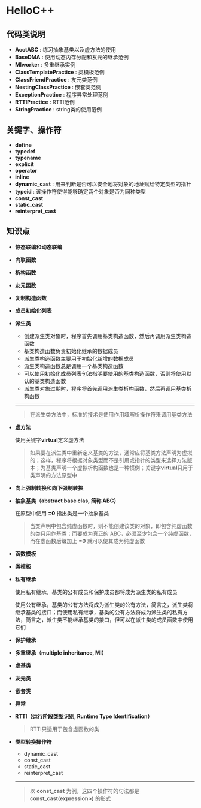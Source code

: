 # HelloC++

## 代码类说明

- **AcctABC**				:	练习抽象基类以及虚方法的使用
- **BaseDMA**				:	使用动态内存分配和友元的继承范例
- **MIworker**				:	多重继承实例
- **ClassTemplatePractice**	:	类模板范例
- **ClassFriendPractice**	:	友元类范例
- **NestingClassPractice**	:	嵌套类范例
- **ExceptionPractice**		:	程序异常处理范例
- **RTTIPractice**			:	RTTI范例
- **StringPractice**		:	string类的使用范例

## 关键字、操作符

- **define**
- **typedef**
- **typename**
- **explicit**
- **operator**
- **inline**
- **dynamic_cast**	:	用来判断是否可以安全地将对象的地址赋给特定类型的指针
- **typeid**		:	该操作符使得能够确定两个对象是否为同种类型
- **const_cast**
- **static_cast**
- **reinterpret_cast**

## 知识点

- **静态联编和动态联编**

- **内联函数**

- **析构函数**

- **友元函数**

- **复制构造函数**

- **成员初始化列表**

- **派生类**

	- 创建派生类对象时，程序首先调用基类构造函数，然后再调用派生类构造函数
	- 基类构造函数负责初始化继承的数据成员
	- 派生类构造函数主要用于初始化新增的数据成员
	- 派生类构造函数总是调用一个基类构造函数
	- 可以使用初始化成员列表句法指明要使用的基类构造函数，否则将使用默认的基类构造函数
	- 派生类对象过期时，程序将首先调用派生类析构函数，然后再调用基类析构函数
	
	---
	
	> 在派生类方法中，标准的技术是使用作用域解析操作符来调用基类方法

- **虚方法**

	使用关键字**virtual**定义虚方法

	> 如果要在派生类中重新定义基类的方法，通常应将基类方法声明为虚拟的；这样，程序将根据对象类型而不是引用或指针的类型来选择方法版本；为基类声明一个虚拟析构函数也是一种惯例；关键字**virtual**只用于类声明的方法原型中

- **向上强制转换和向下强制转换**

- **抽象基类（abstract base clas, 简称 ABC）**

	在原型中使用 **=0** 指出类是一个抽象基类
	
	> 当类声明中包含纯虚函数时，则不能创建该类的对象，即包含纯虚函数的类只用作基类；而要成为真正的 ABC，必须至少包含一个纯虚函数，而在虚函数后缀加上 **=0** 就可以使其成为纯虚函数

- **函数模板**

- **类模板**

- **私有继承**

	使用私有继承，基类的公有成员和保护成员都将成为派生类的私有成员
	
	使用公有继承，基类的公有方法将成为派生类的公有方法，简言之，派生类将继承基类的接口；而使用私有继承，基类的公有方法将成为派生类的私有方法，简言之，派生类不能继承基类的接口，但可以在派生类的成员函数中使用它们

- **保护继承**

- **多重继承（multiple inheritance, MI）**

- **虚基类**

- **友元类**

- **嵌套类**

- **异常**

- **RTTI（运行阶段类型识别, Runtime Type Identification）**

	> RTTI只适用于包含虚函数的类

- **类型转换操作符**

	- dynamic_cast
	- const_cast
	- static_cast
	- reinterpret_cast

	---

	> 以 **const_cast** 为例，这四个操作符的句法都是 **const_cast<type-name>(expression>)** 的形式
